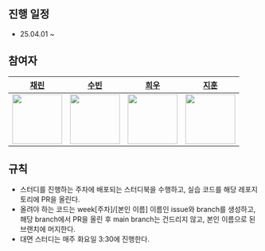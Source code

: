 ## 진행 일정
- 25.04.01 ~

## 참여자
| <a href="https://github.com/Chaerrrish"> 채린 | <a href="https://github.com/psubin05"> 수빈 | <a href="https://github.com/hee4040"> 희우 | <a href="https://github.com/jihuN126"> 지훈 |
| --- | --- | --- | --- |
| <img src="https://github.com/Chaerrrish.png" width="100"> | <img src="https://github.com/psubin05.png" width="100"> | <img src="https://github.com/hee4040.png" width="100"> | <img src="https://github.com/jihuN126.png" width="100"> |

## 규칙
- 스터디를 진행하는 주차에 배포되는 스터디북을 수행하고, 실습 코드를 해당 레포지토리에 PR을 올린다.
- 올려야 하는 코드는 week[주차]/[본인 이름] 이름인 issue와 branch를 생성하고, 해당 branch에서 PR을 올린 후  main branch는 건드리지 않고, 본인 이름으로 된 브랜치에 머지한다.
- 대면 스터디는 매주 화요일 3:30에 진행한다.
